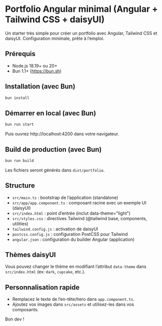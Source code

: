 # Portfolio Angular minimal (Angular + Tailwind CSS + daisyUI)

Un starter très simple pour créer un portfolio avec Angular, Tailwind CSS et daisyUI. Configuration minimale, prête à l’emploi.

## Prérequis
- Node.js 18.19+ ou 20+
- Bun 1.1+ (https://bun.sh)

## Installation (avec Bun)
```bash
bun install
```

## Démarrer en local (avec Bun)
```bash
bun run start
```
Puis ouvrez http://localhost:4200 dans votre navigateur.

## Build de production (avec Bun)
```bash
bun run build
```
Les fichiers seront générés dans `dist/portfolio`.

## Structure
- `src/main.ts` : bootstrap de l’application (standalone)
- `src/app/app.component.ts` : composant racine avec un exemple UI (daisyUI)
- `src/index.html` : point d’entrée (inclut data-theme="light")
- `src/styles.css` : directives Tailwind (@tailwind base, components, utilities)
- `tailwind.config.js` : activation de daisyUI
- `postcss.config.js` : configuration PostCSS pour Tailwind
- `angular.json` : configuration du builder Angular (application)

## Thèmes daisyUI
Vous pouvez changer le thème en modifiant l’attribut `data-theme` dans `src/index.html` (ex: `dark`, `cupcake`, etc.).

## Personnalisation rapide
- Remplacez le texte de l’en-tête/hero dans `app.component.ts`.
- Ajoutez vos images dans `src/assets` et utilisez-les dans vos composants.

Bon dev !
